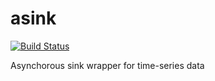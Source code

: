 asink
======

[![Build Status](https://travis-ci.org/termoshtt/asink.svg?branch=master)](https://travis-ci.org/termoshtt/asink)

Asynchorous sink wrapper for time-series data
